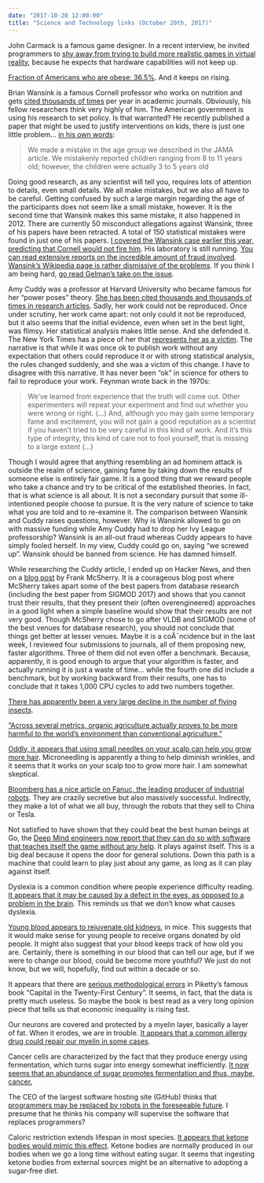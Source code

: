 ```yaml
---
date: "2017-10-20 12:00:00"
title: "Science and Technology links (October 20th, 2017)"
---
```




John Carmack is a famous game designer. In a recent interview, he invited programmers to [shy away from trying to build more realistic games in virtual reality](http://nwn.blogs.com/nwn/2017/10/carmack-oculus-moores-law-3d-vr-ulta-realism.html), because he expects that hardware capabilities will not keep up. 

[Fraction of Americans who are obese: 36.5%](https://www.cdc.gov/obesity/data/adult.html). And it keeps on rising.

Brian Wansink is a famous Cornell professor who works on nutrition and gets [cited thousands of times](https://scholar.google.ca/citations?user=5yV3t8oAAAAJ&#038;hl=fr&#038;oi=ao) per year in academic journals. Obviously, his fellow researchers think very highly of him. The American government is using his research to set policy. Is that warranted? He recently published a paper that might be used to justify interventions on kids, there is just one little problem&hellip; [in his own words](https://www.buzzfeed.com/stephaniemlee/who-really-ate-the-apples-though):

> We made a mistake in the age group we described in the JAMA article. We mistakenly reported children ranging from 8 to 11 years old; however, the children were actually 3 to 5 years old


Doing good research, as any scientist will tell you, requires lots of attention to details, even small details. We all make mistakes, but we also all have to be careful. Getting confused by such a large margin regarding the age of the participants does not seem like a small mistake, however. It is the second time that Wansink makes this same mistake, it also happened in 2012. There are currently 50 misconduct allegations against Wansink, three of his papers have been retracted. A total of 150 statistical mistakes were found in just one of his papers. [I covered the Wansink case earlier this year, predicting that Cornell would not fire him](/lemire/blog/2017/03/31/science-and-technology-links-march-30-2017/). His laboratory is still running. [You can read extensive reports on the incredible amount of fraud involved](https://www.buzzfeed.com/stephaniemlee/who-really-ate-the-apples-though). [Wansink&rsquo;s Wikipedia page is rather dismissive of the problems](https://en.m.wikipedia.org/wiki/Brian_Wansink). If you think I am being hard, [go read Gelman&rsquo;s take on the issue](http://andrewgelman.com/2017/04/06/dear-cornell-university-public-relations-office/).

Amy Cuddy was a professor at Harvard University who became famous for her &ldquo;power poses&rdquo; theory. [She has been cited thousands and thousands of times in research articles](https://scholar.google.ca/citations?user=1kdjewoAAAAJ&#038;hl=fr&#038;oi=ao). Sadly, her work could not be reproduced. Once under scrutiny, her work came apart: not only could it not be reproduced, but it also seems that the initial evidence, even when set in the best light, was flimsy. Her statistical analysis makes little sense. And she defended it. The New York Times has a piece of her that [represents her as a victim](https://mobile.nytimes.com/2017/10/18/magazine/when-the-revolution-came-for-amy-cuddy.html). The narrative is that while it was once ok to publish work without any expectation that others could reproduce it or with strong statistical analysis, the rules changed suddenly, and she was a victim of this change. I have to disagree with this narrative. It has never been &ldquo;ok&rdquo; in science for others to fail to reproduce your work. Feynman wrote back in the 1970s:

> We&rsquo;ve learned from experience that the truth will come out. Other experimenters will repeat your experiment and find out whether you were wrong or right. (&hellip;) And, although you may gain some temporary fame and excitement, you will not gain a good reputation as a scientist if you haven&rsquo;t tried to be very careful in this kind of work. And it&rsquo;s this type of integrity, this kind of care not to fool yourself, that is missing to a large extent (&hellip;)


 Though I would agree that anything resembling an ad hominem attack is outside the realm of science, gaining fame by taking down the results of someone else is entirely fair game. It is a good thing that we reward people who take a chance and try to be critical of the established theories. In fact, that is what science is all about. It is not a secondary pursuit that some ill-intentioned people choose to pursue. It is the very nature of science to take what you are told and to re-examine it. The comparison between Wansink and Cuddy raises questions, however. Why is Wansink allowed to go on with massive funding while Amy Cuddy had to drop her Ivy League professorship? Wansink is an all-out fraud whereas Cuddy appears to have simply fooled herself. In my view, Cuddy could go on, saying &ldquo;we screwed up&rdquo;. Wansink should be banned from science. He has damned himself.

While researching the Cuddy article, I ended up on Hacker News, and then on a [blog post](https://github.com/frankmcsherry/blog/blob/master/posts/2017-09-23.md) by Frank McSherry. It is a courageous blog post where McSherry takes apart some of the best papers from database research (including the best paper from SIGMOD 2017) and shows that you cannot trust their results, that they present their (often overengineered) approaches in a good light when a simple baseline would show that their results are not very good. Though McSherry chose to go after VLDB and SIGMOD (some of the best venues for database research), you should not conclude that things get better at lesser venues. Maybe it is a coÃ¯ncidence but in the last week, I reviewed four submissions to journals, all of them proposing new, faster algorithms. Three of them did not even offer a benchmark. Because, apparently, it is good enough to argue that your algorithm is faster, and actually running it is just a waste of time&hellip; while the fourth one did include a benchmark, but by working backward from their results, one has to conclude that it takes 1,000 CPU cycles to add two numbers together. 

[There has apparently been a very large decline in the number of flying insects](http://journals.plos.org/plosone/article?id=10.1371/journal.pone.0185809).

[&ldquo;Across several metrics, organic agriculture actually proves to be more harmful to the world&rsquo;s environment than conventional agriculture.&rdquo;](https://ourworldindata.org/is-organic-agriculture-better-for-the-environment)

[Oddly, it appears that using small needles on your scalp can help you grow more hair](https://www.ncbi.nlm.nih.gov/m/pubmed/29028377/). Microneedling is apparently a thing to help diminish wrinkles, and it seems that it works on your scalp too to grow more hair. I am somewhat skeptical.

[Bloomberg has a nice article on Fanuc, the leading producer of industrial robots](https://www.bloomberg.com/news/features/2017-10-18/this-company-s-robots-are-making-everything-and-reshaping-the-world). They are crazily secretive but also massively successful. Indirectly, they make a lot of what we all buy, through the robots that they sell to China or Tesla.

Not satisfied to have shown that they could beat the best human beings at Go, the [Deep Mind engineers now report that they can do so with software that teaches itself the game without any help](http://www.telegraph.co.uk/science/2017/10/18/alphago-zero-google-deepmind-supercomputer-learns-3000-years/). It plays against itself. This is a big deal because it opens the door for general solutions. Down this path is a machine that could learn to play just about any game, as long as it can play against itself. 

Dyslexia is a common condition where people experience difficulty reading. [It appears that it may be caused by a defect in the eyes, as opposed to a problem in the brain](https://www.theguardian.com/society/2017/oct/18/dyslexia-scientists-claim-cause-of-condition-may-lie-in-the-eyes). This reminds us that we don&rsquo;t know what causes dyslexia.

[Young blood appears to rejuvenate old kidneys](https://academic.oup.com/biomedgerontology/article-abstract/doi/10.1093/gerona/glx183/4524050/A-young-blood-environment-decreases-aging-of), in mice. This suggests that it would make sense for young people to receive organs donated by old people. It might also suggest that your blood keeps track of how old you are. Certainly, there is something in our blood that can tell our age, but if we were to change our blood, could be become more youthful? We just do not know, but we will, hopefully, find out within a decade or so.

It appears that there are [serious methodological errors](http://marginalrevolution.com/marginalrevolution/2017/10/pikettys-data-reliable.html) in Piketty&rsquo;s famous book &ldquo;Capital in the Twenty-First Century&rdquo;. It seems, in fact, that the data is pretty much useless. So maybe the book is best read as a very long opinion piece that tells us that economic inequality is rising fast.

Our neurons are covered and protected by a myelin layer, basically a layer of fat. When it erodes, we are in trouble. [It appears that a common allergy drug could repair our myelin in some cases](http://www.thelancet.com/journals/lancet/article/PIIS0140-6736(17)32346-2/fulltext?elsca1=tlxpr).

Cancer cells are characterized by the fact that they produce energy using fermentation, which turns sugar into energy somewhat inefficiently. [It now seems that an abundance of sugar promotes fermentation and thus, maybe, cancer.](https://www.nature.com/articles/s41467-017-01019-z)

The CEO of the largest software hosting site (GitHub) thinks that [programmers may be replaced by robots in the foreseeable future](http://www.businessinsider.com/github-ceo-wanstrath-says-automation-will-replace-software-coding-2017-10). I presume that he thinks his company will supervise the software that replaces programmers?

Caloric restriction extends lifespan in most species. [It appears that ketone bodies would mimic this effect](https://www.ncbi.nlm.nih.gov/m/pubmed/28371201/). Ketone bodies are normally produced in our bodies when we go a long time without eating sugar. It seems that ingesting ketone bodies from external sources might be an alternative to adopting a sugar-free diet.

